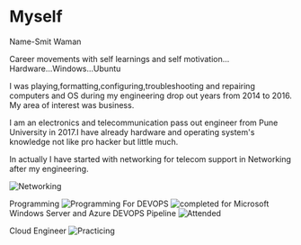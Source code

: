# Myself
Name-Smit Waman

Career movements with self learnings and self motivation...
Hardware...Windows...Ubuntu

I was playing,formatting,configuring,troubleshooting and repairing computers and OS during my engineering drop out years from 2014 to 2016. My area of interest was business.


I am an electronics and telecommunication pass out engineer from Pune University in 2017.I have already hardware and operating system's knowledge not like pro hacker but little much.

In actually I have started with networking for telecom support in
Networking after my engineering.

![Networking](https://github.com/smitwaman/PersonalData/blob/main/Picsart_24-03-02_00-56-12-384.png)

Programming
![Programming](https://github.com/smitwaman/PersonalData/blob/main/certificates/Picsart_24-03-01_23-54-21-316.png)
For DEVOPS
![completed](https://github.com/smitwaman/PersonalData/blob/main/certificates/Picsart_24-03-02_00-03-17-462.png)
for Microsoft Windows Server and Azure DEVOPS Pipeline 
![Attended](https://github.com/smitwaman/PersonalData/blob/main/certificates/Picsart_24-03-02_00-05-36-319.png)

Cloud Engineer
![Practicing](https://github.com/smitwaman/PersonalData/blob/main/certificates/Picsart_24-03-01_23-27-20-456.png)

